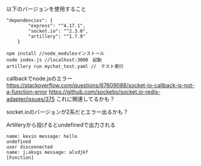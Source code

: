 以下のバージョンを使用すること

```
"dependencies": {
        "express": "^4.17.1",
        "socket.io": "^2.3.0",
        "artillery": "^1.7.9"
    }
```

```
npm install //node_modulesインストール
node index.js //localhost:3000　起動
artillery run mychat_test.yaml //　テスト実行

```

callbackでnode.jsのエラー
https://stackoverflow.com/questions/67609088/socket-io-callback-is-not-a-function-error
https://github.com/socketio/socket.io-redis-adapter/issues/375
これに関連してるかも？

socket.ioのバージョンが2系だとエラー出るかも？

Artilleryから投げるとundefinedで出力される

```
name: kevin message: hello
undefined
user disconnected
name: j;aksgs message: alsdjkf
[Function]
```